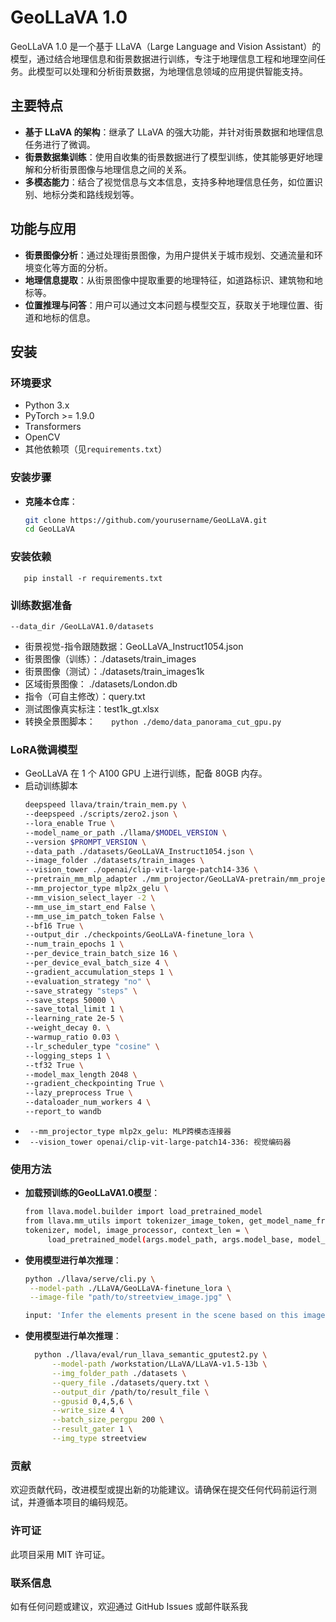 # GeoLLaVA 1.0

GeoLLaVA 1.0 是一个基于 LLaVA（Large Language and Vision Assistant）的模型，通过结合地理信息和街景数据进行训练，专注于地理信息工程和地理空间任务。此模型可以处理和分析街景数据，为地理信息领域的应用提供智能支持。

## 主要特点

- **基于 LLaVA 的架构**：继承了 LLaVA 的强大功能，并针对街景数据和地理信息任务进行了微调。
- **街景数据集训练**：使用自收集的街景数据进行了模型训练，使其能够更好地理解和分析街景图像与地理信息之间的关系。
- **多模态能力**：结合了视觉信息与文本信息，支持多种地理信息任务，如位置识别、地标分类和路线规划等。

## 功能与应用

- **街景图像分析**：通过处理街景图像，为用户提供关于城市规划、交通流量和环境变化等方面的分析。
- **地理信息提取**：从街景图像中提取重要的地理特征，如道路标识、建筑物和地标等。
- **位置推理与问答**：用户可以通过文本问题与模型交互，获取关于地理位置、街道和地标的信息。
  
## 安装

### 环境要求

- Python 3.x
- PyTorch >= 1.9.0
- Transformers
- OpenCV
- 其他依赖项（见`requirements.txt`）

### 安装步骤
- **克隆本仓库**：
   ```bash
   git clone https://github.com/yourusername/GeoLLaVA.git
   cd GeoLLaVA
### 安装依赖
`   pip install -r requirements.txt`
### 训练数据准备
  `--data_dir /GeoLLaVA1.0/datasets `
- 街景视觉-指令跟随数据：GeoLLaVA_Instruct1054.json
- 街景图像（训练）：./datasets/train_images
- 街景图像（测试）：./datasets/train_images1k
- 区域街景图像： ./datasets/London.db
- 指令（可自主修改）：query.txt
- 测试图像真实标注：test1k_gt.xlsx
- 转换全景图脚本：
`   python ./demo/data_panorama_cut_gpu.py`
### LoRA微调模型
- GeoLLaVA 在 1 个 A100 GPU 上进行训练，配备 80GB 内存。
- 启动训练脚本
    ```bash
    deepspeed llava/train/train_mem.py \
    --deepspeed ./scripts/zero2.json \
    --lora_enable True \
    --model_name_or_path ./llama/$MODEL_VERSION \
    --version $PROMPT_VERSION \
    --data_path ./datasets/GeoLLaVA_Instruct1054.json \
    --image_folder ./datasets/train_images \
    --vision_tower ./openai/clip-vit-large-patch14-336 \
    --pretrain_mm_mlp_adapter ./mm_projector/GeoLLaVA-pretrain/mm_projector.bin \
    --mm_projector_type mlp2x_gelu \
    --mm_vision_select_layer -2 \
    --mm_use_im_start_end False \
    --mm_use_im_patch_token False \
    --bf16 True \
    --output_dir ./checkpoints/GeoLLaVA-finetune_lora \
    --num_train_epochs 1 \
    --per_device_train_batch_size 16 \
    --per_device_eval_batch_size 4 \
    --gradient_accumulation_steps 1 \
    --evaluation_strategy "no" \
    --save_strategy "steps" \
    --save_steps 50000 \
    --save_total_limit 1 \
    --learning_rate 2e-5 \
    --weight_decay 0. \
    --warmup_ratio 0.03 \
    --lr_scheduler_type "cosine" \
    --logging_steps 1 \
    --tf32 True \
    --model_max_length 2048 \
    --gradient_checkpointing True \
    --lazy_preprocess True \
    --dataloader_num_workers 4 \
    --report_to wandb

- ` --mm_projector_type mlp2x_gelu: MLP跨模态连接器`
- ` --vision_tower openai/clip-vit-large-patch14-336: 视觉编码器`
### 使用方法
- **加载预训练的GeoLLaVA1.0模型**：
   ```bash
   from llava.model.builder import load_pretrained_model
  from llava.mm_utils import tokenizer_image_token, get_model_name_from_path, KeywordsStoppingCriteria
   tokenizer, model, image_processor, context_len = \
        load_pretrained_model(args.model_path, args.model_base, model_name)
- **使用模型进行单次推理**：
   ```bash
  python ./llava/serve/cli.py \
    --model-path ./LLaVA/GeoLLaVA-finetune_lora \
    --image-file "path/to/streetview_image.jpg" \
  
  input: 'Infer the elements present in the scene based on this image.'

- **使用模型进行单次推理**：
    
  ```bash
    python ./llava/eval/run_llava_semantic_gputest2.py \
        --model-path /workstation/LLaVA/LLaVA-v1.5-13b \
        --img_folder_path ./datasets \
        --query_file ./datasets/query.txt \
        --output_dir /path/to/result_file \
        --gpusid 0,4,5,6 \
        --write_size 4 \
        --batch_size_pergpu 200 \
        --result_gater 1 \
        --img_type streetview

### 贡献
欢迎贡献代码，改进模型或提出新的功能建议。请确保在提交任何代码前运行测试，并遵循本项目的编码规范。
### 许可证
此项目采用 MIT 许可证。
### 联系信息
如有任何问题或建议，欢迎通过 GitHub Issues 或邮件联系我









